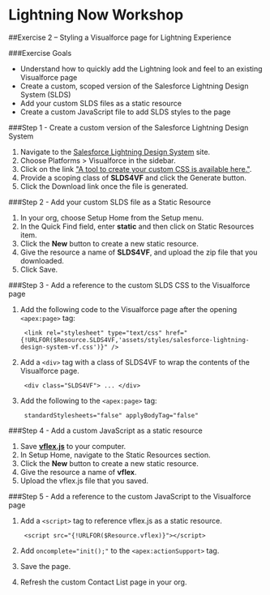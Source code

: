 # Lightning Now Workshop

##Exercise 2 – Styling a Visualforce page for Lightning Experience

###Exercise Goals

* Understand how to quickly add the Lightning look and feel to an existing Visualforce page
* Create a custom, scoped version of the Salesforce Lightning Design System (SLDS)
* Add your custom SLDS files as a static resource
* Create a custom JavaScript file to add SLDS styles to the page

###Step 1 - Create a custom version of the Salesforce Lightning Design System
1. Navigate to the [Salesforce Lightning Design System](http://getslds.com) site.
2. Choose Platforms > Visualforce in the sidebar.
3. Click on the link ["A tool to create your custom CSS is available here."](https://tools.lightningdesignsystem.com/css-customizer).
4. Provide a scoping class of **SLDS4VF** and click the Generate button.
5. Click the Download link once the file is generated.

###Step 2 - Add your custom SLDS file as a Static Resource
1. In your org, choose Setup Home from the Setup menu.
2. In the Quick Find field, enter **static** and then click on Static Resources item.
3. Click the **New** button to create a new static resource.
4. Give the resource a name of **SLDS4VF**, and upload the zip file that you downloaded. 
5. Click Save.

###Step 3 - Add a reference to the custom SLDS CSS to the Visualforce page
1. Add the following code to the Visualforce page after the opening `<apex:page>` tag:

		<link rel="stylesheet" type="text/css" href="{!URLFOR($Resource.SLDS4VF,'assets/styles/salesforce-lightning-design-system-vf.css')}" />
		
2. Add a `<div>` tag with a class of SLDS4VF to wrap the contents of the Visualforce page.

		<div class="SLDS4VF"> ... </div>
		
3. Add the following to the `<apex:page>` tag:

		standardStylesheets="false" applyBodyTag="false"

###Step 4 - Add a custom JavaScript as a static resource
1. Save [**vflex.js**](https://raw.githubusercontent.com/garazi/LightningNowWorkshop-Dec-2016/exercise-2/Snippets/vflex.js) to your computer.
2. In Setup Home, navigate to the Static Resources section.
3. Click the **New** button to create a new static resource.
4. Give the resource a name of **vflex**.
5. Upload the vflex.js file that you saved.

###Step 5 - Add a reference to the custom JavaScript to the Visualforce page
1. Add a `<script>` tag to reference vflex.js as a static resource.
		
		<script src="{!URLFOR($Resource.vflex)}"></script>

2. Add `oncomplete="init();"` to the `<apex:actionSupport>` tag.
3. Save the page.
4. Refresh the custom Contact List page in your org.
		
